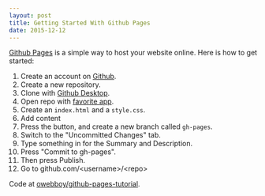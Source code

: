 ```yaml
---
layout: post
title: Getting Started With Github Pages
date: 2015-12-12
---
```


[Github Pages](https://pages.github.com) is a simple way to host your website online. Here is how to get started:

1. Create an account on [Github](https://github.com).
2. Create a new repository.
4. Clone with [Github Desktop](https://desktop.github.com).
5. Open repo with [favorite app](https://chocolatapp.com).
6. Create an `index.html` and a `style.css`.
7. Add content
8. Press the <span class="octicon octicon-git-branch"></span> button, and create a new branch called `gh-pages`.
9. Switch to the "Uncommitted Changes" tab.
10. Type something in for the Summary and Description.
11. Press "Commit to gh-pages".
12. Then press <span class="octicon octicon-repo-push"></span> Publish.
13. Go to github.com/&lt;username&gt;/&lt;repo&gt;

Code at <span class="octicon octicon-mark-github"></span> [owebboy/github-pages-tutorial](https://github.com/owebboy/github-pages-tutorial).
